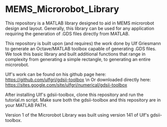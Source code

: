 # MEMS_Microrobot_Library

This repository is a MATLAB library designed to aid in MEMS microrobot design and layout. Generally, this library
can be used for any application requiring the generation of .GDS files directly from MATLAB.  

This repository is built upon (and requires) the work done by Ulf Griesmann to generate an Octave/MATLAB toolbox 
capable of generating .GDS files. We took this basic library and built additional functions that range in complexity
from generating a simple rectangle, to generating an entire microrobot. 

Ulf's work can be found on his github page here: https://github.com/ulfgri/gdsii-toolbox \n
Or downloaded directly here: https://sites.google.com/site/ulfgri/numerical/gdsii-toolbox

After installing Ulf's gdsii-toolbox, clone this repository and run the tutorial.m script. Make sure both the gdsii-toolbox and this repository are in your MATLAB PATH.   

Version 1 of the Microrobot Library was built using version 141 of Ulf's gdsii-toolbox. 

